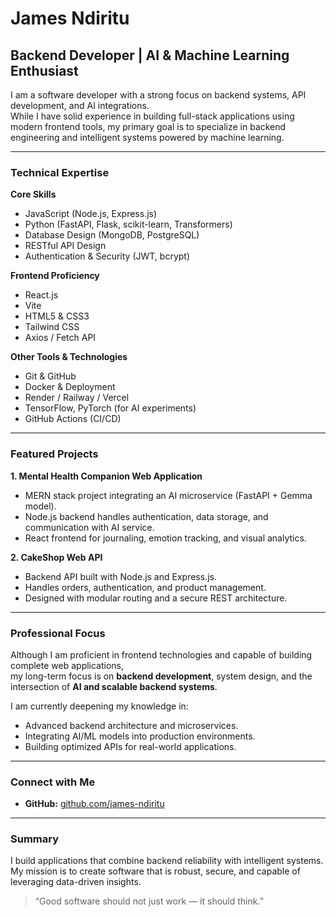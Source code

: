 # James Ndiritu

## Backend Developer | AI & Machine Learning Enthusiast

I am a software developer with a strong focus on backend systems, API development, and AI integrations.  
While I have solid experience in building full-stack applications using modern frontend tools, my primary goal is to specialize in backend engineering and intelligent systems powered by machine learning.

---

### Technical Expertise

**Core Skills**  
- JavaScript (Node.js, Express.js)  
- Python (FastAPI, Flask, scikit-learn, Transformers)  
- Database Design (MongoDB, PostgreSQL)  
- RESTful API Design  
- Authentication & Security (JWT, bcrypt)  

**Frontend Proficiency**  
- React.js  
- Vite  
- HTML5 & CSS3  
- Tailwind CSS  
- Axios / Fetch API  

**Other Tools & Technologies**  
- Git & GitHub  
- Docker & Deployment  
- Render / Railway / Vercel  
- TensorFlow, PyTorch (for AI experiments)  
- GitHub Actions (CI/CD)  

---

### Featured Projects

**1. Mental Health Companion Web Application**  
- MERN stack project integrating an AI microservice (FastAPI + Gemma model).  
- Node.js backend handles authentication, data storage, and communication with AI service.  
- React frontend for journaling, emotion tracking, and visual analytics.  

**2. CakeShop Web API**  
- Backend API built with Node.js and Express.js.  
- Handles orders, authentication, and product management.  
- Designed with modular routing and a secure REST architecture.  

---

### Professional Focus

Although I am proficient in frontend technologies and capable of building complete web applications,  
my long-term focus is on **backend development**, system design, and the intersection of **AI and scalable backend systems**.

I am currently deepening my knowledge in:
- Advanced backend architecture and microservices.  
- Integrating AI/ML models into production environments.  
- Building optimized APIs for real-world applications.

---

### Connect with Me

- **GitHub:** [github.com/james-ndiritu](https://github.com/james-ndiritu)  
  

---

### Summary

I build applications that combine backend reliability with intelligent systems.  
My mission is to create software that is robust, secure, and capable of leveraging data-driven insights.

> “Good software should not just work — it should think.”


